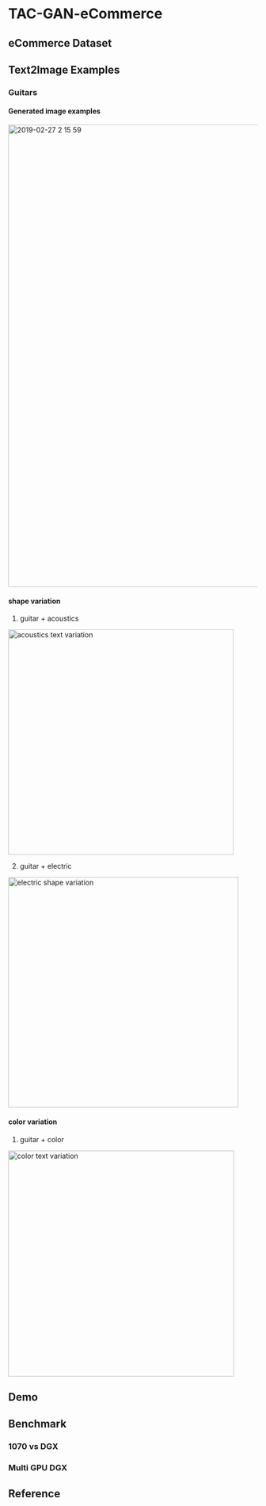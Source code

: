 # TAC-GAN-eCommerce

## eCommerce Dataset

## Text2Image Examples
### Guitars
#### Generated image examples
<img width="933" alt="2019-02-27 2 15 59" src="https://user-images.githubusercontent.com/26558158/53467593-40ea9200-3a9a-11e9-9cf6-1f66da138c88.png">

#### shape variation

1) guitar + acoustics
<img width="455" alt="acoustics text variation" src="https://user-images.githubusercontent.com/26558158/53462629-d4669780-3a87-11e9-9676-fe57fc8856ae.png">

2) guitar + electric
<img width="465" alt="electric shape variation" src="https://user-images.githubusercontent.com/26558158/53462736-37582e80-3a88-11e9-864e-f0de6fea58a4.png">  

#### color variation  
1) guitar + color
<img width="456" alt="color text variation" src="https://user-images.githubusercontent.com/26558158/53462759-48a13b00-3a88-11e9-92ad-cd6db7d274fa.png"> 

## Demo

## Benchmark
### 1070 vs DGX 

### Multi GPU DGX

## Reference
